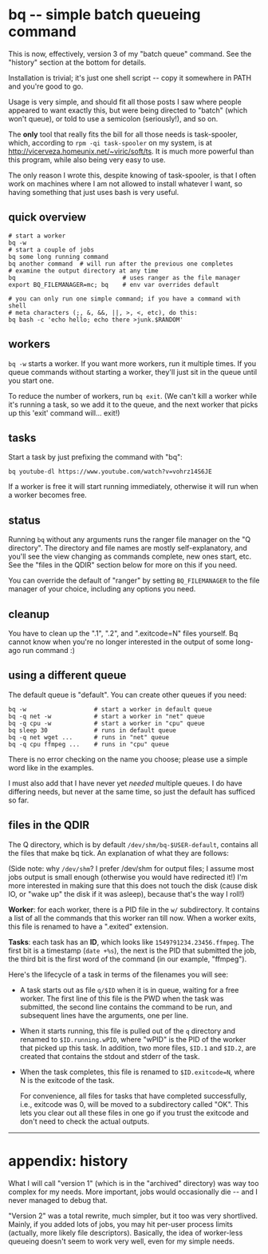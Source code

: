 # bq -- simple batch queueing command

This is now, effectively, version 3 of my "batch queue" command.  See the
"history" section at the bottom for details.

Installation is trivial; it's just one shell script -- copy it somewhere in
PATH and you're good to go.

Usage is very simple, and should fit all those posts I saw where people
appeared to want exactly this, but were being directed to "batch" (which won't
queue), or told to use a semicolon (seriously!), and so on.

The **only** tool that really fits the bill for all those needs is
task-spooler, which, according to `rpm -qi task-spooler` on my system, is at
<http://vicerveza.homeunix.net/~viric/soft/ts>.  It is much more powerful than
this program, while also being very easy to use.

The only reason I wrote this, despite knowing of task-spooler, is that I often
work on machines where I am not allowed to install whatever I want, so having
something that just uses bash is very useful.

## quick overview

    # start a worker
    bq -w
    # start a couple of jobs
    bq some long running command
    bq another command  # will run after the previous one completes
    # examine the output directory at any time
    bq                              # uses ranger as the file manager
    export BQ_FILEMANAGER=mc; bq    # env var overrides default

    # you can only run one simple command; if you have a command with shell
    # meta characters (;, &, &&, ||, >, <, etc), do this:
    bq bash -c 'echo hello; echo there >junk.$RANDOM'

## workers

`bq -w` starts a worker.  If you want more workers, run it multiple times.  If
you queue commands without starting a worker, they'll just sit in the queue
until you start one.

To reduce the number of workers, run `bq exit`.  (We can't kill a worker while
it's running a task, so we add it to the queue, and the next worker that picks
up this 'exit' command will... exit!)

## tasks

Start a task by just prefixing the command with "bq":

    bq youtube-dl https://www.youtube.com/watch?v=vohrz14S6JE

If a worker is free it will start running immediately, otherwise it will run
when a worker becomes free.

## status

Running `bq` without any arguments runs the ranger file manager on the "Q
directory".  The directory and file names are mostly self-explanatory, and
you'll see the view changing as commands complete, new ones start, etc.  See
the "files in the QDIR" section below for more on this if you need.

You can override the default of "ranger" by setting `BQ_FILEMANAGER` to the
file manager of your choice, including any options you need.

## cleanup

You have to clean up the ".1", ".2", and ".exitcode=N" files yourself.  Bq cannot
know when you're no longer interested in the output of some long-ago run
command :)

## using a different queue

The default queue is "default".  You can create other queues if you need:

    bq -w                   # start a worker in default queue
    bq -q net -w            # start a worker in "net" queue
    bq -q cpu -w            # start a worker in "cpu" queue
    bq sleep 30             # runs in default queue
    bq -q net wget ...      # runs in "net" queue
    bq -q cpu ffmpeg ...    # runs in "cpu" queue

There is no error checking on the name you choose; please use a simple word
like in the examples.

I must also add that I have never yet *needed* multiple queues.  I do have
differing needs, but never at the same time, so just the default has sufficed
so far.

## files in the QDIR

The Q directory, which is by default `/dev/shm/bq-$USER-default`, contains all
the files that make bq tick.  An explanation of what they are follows:

(Side note: why `/dev/shm`?  I prefer /dev/shm for output files; I assume most
jobs output is small enough (otherwise you would have redirected it!) I'm more
interested in making sure that this does not touch the disk (cause disk IO, or
"wake up" the disk if it was asleep), because that's the way I roll!)

**Worker**: for each worker, there is a PID file in the `w/` subdirectory.  It
contains a list of all the commands that this worker ran till now.  When a
worker exits, this file is renamed to have a ".exited" extension.

**Tasks**: each task has an **ID**, which looks like
`1549791234.23456.ffmpeg`.  The first bit is a timestamp (`date +%s`), the
next is the PID that submitted the job, the third bit is the first word of the
command (in our example, "ffmpeg").

Here's the lifecycle of a task in terms of the filenames you will see:

*   A task starts out as file `q/$ID` when it is in queue, waiting for a free
    worker.  The first line of this file is the PWD when the task was
    submitted, the second line contains the command to be run, and subsequent
    lines have the arguments, one per line.

*   When it starts running, this file is pulled out of the `q` directory and
    renamed to `$ID.running.wPID`, where "wPID" is the PID of the worker that
    picked up this task.  In addition, two more files, `$ID.1` and `$ID.2`,
    are created that contains the stdout and stderr of the task.

*   When the task completes, this file is renamed to `$ID.exitcode=N`, where N
    is the exitcode of the task.

    For convenience, all files for tasks that have completed successfully,
    i.e., exitcode was 0, will be moved to a subdirectory called "OK".  This
    lets you clear out all these files in one go if you trust the exitcode and
    don't need to check the actual outputs.

----

# appendix: history

What I will call "version 1" (which is in the "archived" directory) was way
too complex for my needs.  More important, jobs would occasionally die -- and
I never managed to debug that.

"Version 2" was a total rewrite, much simpler, but it too was very shortlived.
Mainly, if you added lots of jobs, you may hit per-user process limits
(actually, more likely file descriptors).  Basically, the idea of worker-less
queueing doesn't seem to work very well, even for my simple needs.
